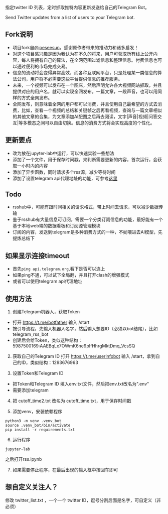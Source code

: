 
指定twitter ID 列表，定时抓取推特内容更新发送给自己的Telegram Bot。

Send Twitter updates from a list of users to your Telegram bot. 


## Fork说明

- 项目fork自[@joeseesun](https://github.com/joeseesun/AIGC_Telegram_Bot)，感谢原作者带来的推动力和诸多启发！
- 对这个项目感兴趣是因为我认为在不久的将来，用户可获取所有线上公开内容，每人将拥有自己的算法，在全网范围过滤信息和整理信息。付费信息也可以通过便利的市场完成交易。
- 信息的流动将会变得异常高效，而各种互联网平台，只是处理某一类信息的算法公司，用户将不必需要这些平台提供信息的推荐服务。
- 未来，一个视频可以发布在一个图床，然后声明允许各大视频网站抓取，并且提供对应的用户名，就可以实现全网发布。一篇文章，一段声音，也可以用同样的方式全网发布。
- 全网发布，则意味着全网的用户都可以消费，并且使用自己最希望的方式去消费，比如，查看一个视频的总结和关键帧之后再看视频，查询与一篇文章相似的其他文章的合集，为文章添加AI配图之后再去阅读，文字|声音|视频|问答交互|等多模态之间可以自由切换。信息的消费方式将会实现高度的个性化。

## 更新要点
- 改为放在jupyter-lab中运行，可以快速实验一些想法
- 添加了一个文件，用于保存时间戳，来判断需要更新的内容，首次运行，会获取一小时内的内容
- 添加了异步函数，同时请求多个rss源，减少等待时间
- 添加了设置telegram api代理地址的功能，可参考[这里](https://blog.orii.xyz/202301/%E4%BD%BF%E7%94%A8cloudflare-Worker%E4%BB%A3%E7%90%86telegram-bot-api/)


## Todo
- rsshub中，可能有跟时间相关的请求格式，带上时间去请求，可以减少数据传输
- 鉴于rsshub有大量信息可订阅，需要一个分类订阅信息的功能，最好能有一个基于本地web端的数据看板和订阅源管理模块
- 订阅的内容，发送到telegram是多种消费方式的一种，不妨喂进去AI模型，先提炼总结下

## 如果显示连接timeout
- 首先`ping api.telegram.org`,看下是否可以连上
- 如果ping不通，可以试下全局翻，并且打开clash的增强模式
- 或者可以使用telegram api代理地址


## 使用方法

1. 创建Telegram机器人，获取Token
- 打开 https://t.me/botfather 输入 /start
- 按引导流程，先输入机器人名字，然后输入想要ID（必须以bot结尾），比如telegram_rss_bot
- 创建后会给Token，类似这种结构：5987500169:AAEBqLx7OWmK6ne9pIfHhrgMktDmq_VcsSQ

2. 获取自己的Telegram ID
打开 https://t.me/userinfobot 输入 \/start，拿到自己的ID，类似结构：1293676963


3. 设置Token和Telegram ID

- 把Token和Telegram ID 填入env.txt文件，然后把env.txt改名为".env"
- 需要添加telegram 

4. 把 cutoff_time2.txt 改名为 cutoff_time.txt，用于保存时间戳

5. 添加venv，安装依赖程序
```
python3 -m venv .venv_bot
source .venv_bot/bin/activate
pip install -r requirements.txt
```

6. 运行程序
```
jupyter-lab
```
之后打开rss.ipynb

7. 如果需要停止程序，在最后出现的输入框中按回车即可


## 想自定义关注人？
修改 twitter_list.txt ，一个一个 twitter ID，逗号分割后面是名字，可自定义（非必须）







